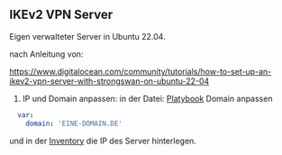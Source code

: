 IKEv2 VPN Server
----------------

Eigen verwalteter Server in Ubuntu 22.04.

nach Anleitung von:

https://www.digitalocean.com/community/tutorials/how-to-set-up-an-ikev2-vpn-server-with-strongswan-on-ubuntu-22-04


1. IP und Domain anpassen:
in der Datei: [Platybook](playbook.yml) Domain anpassen

```yaml
  var:
    domain: 'EINE-DOMAIN.DE'
```
und in der [Inventory](inventory.ini) die IP des Server hinterlegen.
